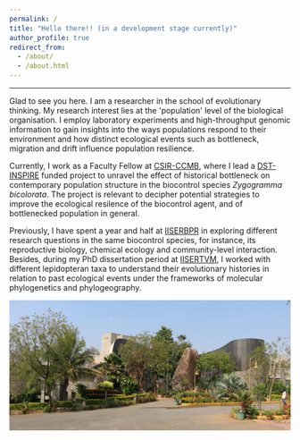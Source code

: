 ```yaml
---
permalink: /
title: "Hello there!! (in a development stage currently)"
author_profile: true
redirect_from: 
  - /about/
  - /about.html
---
```



------
Glad to see you here. I am a researcher in the school of evolutionary thinking. My research interest lies at the 'population' level of the biological organisation. I employ laboratory experiments and high-throughput genomic information to gain insights into the ways populations respond to their environment and how distinct ecological events such as bottleneck, migration and drift influence population resilience. 

Currently, I work as a Faculty Fellow at [CSIR-CCMB](https://ccmb.res.in), where I lead a [DST-INSPIRE](https://www.online-inspire.gov.in/) funded project to unravel the effect of historical bottleneck on contemporary population structure in the biocontrol species *Zygogramma bicolorata*. The project is relevant to decipher potential strategies to improve the ecological resilence of the biocontrol agent, and of bottlenecked population in general.

Previously, I have spent a year and half at [IISERBPR](https://iiserbpr.ac.in) in exploring different research questions in the same biocontrol species, for instance, its reproductive biology, chemical ecology and community-level interaction. Besides, during my PhD dissertation period at [IISERTVM](https://iisertvm.ac.in), I worked with different lepidopteran taxa to understand their evolutionary histories in relation to past ecological events under the frameworks of molecular phylogenetics and phylogeography.


![Lacones image](/images/lacones.jpg)

